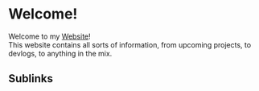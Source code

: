 # Welcome!

Welcome to my [Website](https://www.colack.github.io)!   
This website contains all sorts of information, from upcoming projects, to devlogs, to anything in the mix.   

## Sublinks

